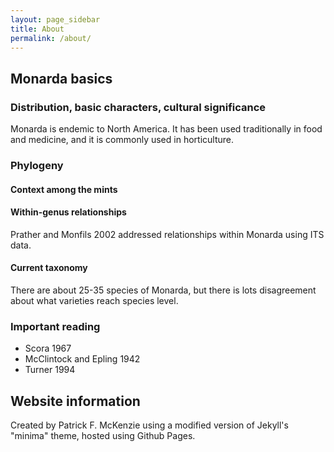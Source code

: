 ```yaml
---
layout: page_sidebar
title: About
permalink: /about/
---
```


<h2>Monarda basics</h2>

### Distribution, basic characters, cultural significance

Monarda is endemic to North America. It has been used traditionally in food and medicine, and it is commonly used in horticulture. 

### Phylogeny

#### Context among the mints

#### Within-genus relationships

Prather and Monfils 2002 addressed relationships within Monarda using ITS data. 

#### Current taxonomy

There are about 25-35 species of Monarda, but there is lots disagreement about what varieties reach species level. 

### Important reading

* Scora 1967  
* McClintock and Epling 1942  
* Turner 1994

## Website information

Created by Patrick F. McKenzie using a modified version of Jekyll's "minima" theme, hosted using Github Pages. 
